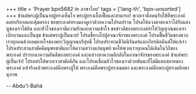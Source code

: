 +++
title = 'Prayer bpn5682 in ภาษาไทย'
tags = ['lang-th', 'bpn-unsorted']
+++
ข้าแต่พระผู้เป็นนายผู้ทรงเห็นใจ พระผู้ทรงเอื้อเฟื้อและสามารถ! พวกเราคือคนรับใช้ที่พระองค์คอยบริบาลและคุ้มครอง ขอพระองค์ทรงมองดูเราด้วยความโปรดปราน โปรดให้ดวงตาของเราได้รับแสง หูของเราได้ยิน และหัวใจของเรามีความรักและความเข้าใจ ขอข่าวดีของพระองค์ทำให้วิญญาณของเราเบิกบานและเป็นสุข ข้าแต่พระผู้เป็นนาย! โปรดชี้ทางไปสู่อาณาจักรของพระองค์ โปรดฟื้นชีวิตของพวกเราทุกคนด้วยลมหายใจของพระวิญญาณบริสุทธิ์ โปรดประทานชีวิตนิรันดร์และเกียรติอนันต์ให้แก่เรา โปรดประสานสามัคคีมนุษยชาติและให้ความสว่างแก่มนุษย์ ขอให้พวกเราทุกคนได้เดินในวิถีของพระองค์ ปรารถนาความยินดีของพระองค์ และแสวงหาความลึกลับในอาณาจักรของพระองค์ ข้าแต่พระผู้เป็นเจ้า! โปรดทำให้พวกเราสามัคคีกัน และโปรดเชื่อมหัวใจของเราด้วยพันธะที่ไม่มีแตกสลายของพระองค์ แท้จริงแล้วพระองค์คือพระผู้ให้ พระองค์คือพระผู้ทรงเมตตา และพระองค์คือพระผู้ทรงมหิทธานุภาพ

-- Abdu'l-Bahá
